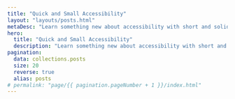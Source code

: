 ```yaml
---
title: "Quick and Small Accessibility"
layout: "layouts/posts.html"
metaDesc: "Learn something new about accessibility with short and solid posts (less than 150 words)."
hero:
  title: "Quick and Small Accessibility"
  description: "Learn something new about accessibility with short and solid posts (less than 150 words)."
pagination:
  data: collections.posts
  size: 20
  reverse: true
  alias: posts
# permalink: "page/{{ pagination.pageNumber + 1 }}/index.html"
---
```

